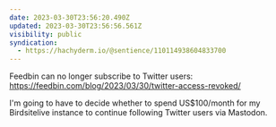 ```yaml
---
date: 2023-03-30T23:56:20.490Z
updated: 2023-03-30T23:56:56.561Z
visibility: public
syndication:
  - https://hachyderm.io/@sentience/110114938604833700
---
```

Feedbin can no longer subscribe to Twitter users: https://feedbin.com/blog/2023/03/30/twitter-access-revoked/

I'm going to have to decide whether to spend US$100/month for my Birdsitelive instance to continue following Twitter users via Mastodon.
